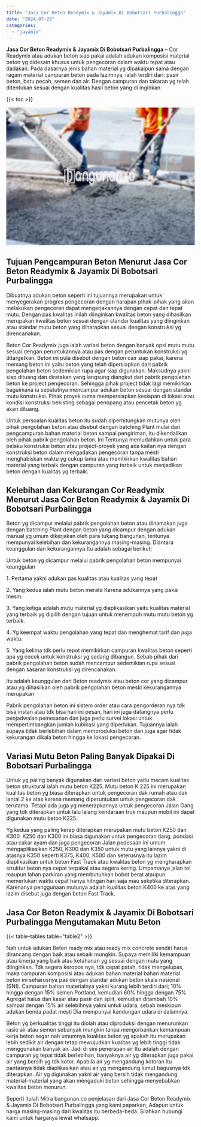 ```yaml
---
title: "Jasa Cor Beton Readymix & Jayamix Di Bobotsari Purbalingga"
date: "2024-07-29"
categories: 
  - "jayamix"
---
```


**Jasa Cor Beton Readymix & Jayamix Di Bobotsari Purbalingga** – Cor Readymix atau adukan beton siap pakai adalah adukan komposisi material beton yg didesain khusus untuk pengecoran dalam waktu tepat atau dadakan. Pada dasarnya jenis bahan material yg dipakaipun sama dengan ragam material campuran beton pada lazimnya, ialah terdiri dari: pasir beton, batu pecah, semen dan air. Dengan campuran dan takaran yg telah ditentukan sesuai dengan kualitas hasil beton yang di inginkan.

{{< toc >}}

![Jasa Cor Beton Readymix & Jayamix Di Bobotsari Purbalingga](/images/jasa-cor-readymix-04.png)

## Tujuan Pengcampuran Beton Menurut Jasa Cor Beton Readymix & Jayamix Di Bobotsari Purbalingga

Dibuatnya adukan beton seperti ini tujuannya merupakan untuk menyegerakan progres pengecoran dengan harapan pihak-pihak yang akan melakukan pengecoran dapat mengerjakannya dengan cepat dan tepat mutu. Dengan pas kwalitas inilah diinginkan kwalitas beton yang dihasilkan merupakan kwalitas beton sesuai dengan standar kualitas yang diinginkan atau standar mutu beton yang diharapkan sesuai dengan konstruksi yg direncanakan.

Beton Cor Readymix juga ialah variasi beton dengan banyak opsi mutu mutu sesuai dengan peruntukannya atau pas dengan peruntukan konstruksi yg ditargetkan. Beton ini pula disebut dengan beton cair siap pakai, karena memang beton ini yaitu beton yang telah dipersiapkan dari pabrik pengolahan beton sedemikian rupa agar siap digunakan. Maksudnya yakni siap dituang dan diratakan yang langsung diangkut dari pabrik pengolahan beton ke project pengecoran. Sehingga pihak project tidak lagi memikirkan bagaimana ia sepatutnya mencampur adukan beton sesuai dengan standar mutu konstruksi. Pihak proyek cuma mempersiapkan kesiapan di lokasi atau kondisi konstruksi bekisting sebagai penopang atau pencetak beton yg akan dituang.

Untuk persoalan kualitas beton itu sudah diperhitungkan mutunya oleh pihak pengolahan beton atau disebut dengan batching Plant mulai dari pengcampuran bahan material beton sampai pengiriman, itu dikendalikan oleh pihak pabrik pengolahan beton. Ini Tentunya memudahkan untuk para pelaku konstruksi beton atau project-proyek yang ada kaitan nya dengan konstruksi beton dalam mengadakan pengecoran tanpa mesti menghabiskan waktu yg cukup lama atau memikirkan kwalitas bahan material yang terbaik dengan campuran yang terbaik untuk menjadikan beton dengan kualitas yg terbaik.

## Kelebihan dan Kekurangan Cor Readymix Menurut Jasa Cor Beton Readymix & Jayamix Di Bobotsari Purbalingga

Beton yg dicampur melalui pabrik pengolahan beton atau dinamakan juga dengan batching Plant dengan beton yang dicampur dengan adukan manual yg umum dikerjakan oleh para tukang bangunan, tentunya mempunyai kelebihan dan kekurangannya masing-masing. Diantara keunggulan dan kekurangannya Itu adalah sebagai berikut;

Untuk beton yg dicampur melalui pabrik pengolahan beton mempunyai keunggulan

1\. Pertama yakni adukan pas kualitas atau kualitas yang tepat

2\. Yang kedua ialah mutu beton merata Karena adukannya yang pakai mesin.

3\. Yang ketiga adalah mutu material yg diaplikasikan yaitu kualitas material yang terbaik yg dipilih dengan tujuan untuk menempuh mutu mutu beton yg terbaik.

4\. Yg keempat waktu pengolahan yang tepat dan menghemat tarif dan juga waktu.

5\. Yang kelima tdk perlu repot memikirkan campuran kwalitas beton seperti apa yg cocok untuk konstruksi yg sedang dibangun. Sebab pihak dari pabrik pengolahan beton sudah mencampur sedemikian rupa sesuai dengan sasaran konstruksi yg direncanakan.

Itu adalah keunggulan dari Beton readymix atau beton cor yang dicampur atau yg dihasilkan oleh pabrik pengolahan beton meski kekurangannya merupakan

Pabrik pengolahan beton ini sistem order atau cara pengorderan nya tdk bisa instan atau tdk bisa hari ini pesan, hari ini juga datangnya perlu penjadwalan pemesanan dan juga perlu survei lokasi untuk mempertimbangkan jumlah kubikasi yang diperlukan. Tujuannya ialah supaya tidak berlebihan dalam memproduksi beton dan juga agar tidak kekurangan dikala beton hingga ke lokasi pengecoran.

## Variasi Mutu Beton Paling Banyak Dipakai Di Bobotsari Purbalingga

Untuk yg paling banyak digunakan dari variasi beton yaitu macam kualitas beton struktural ialah mutu beton K225. Mutu beton K 225 ini merupakan kualitas beton yg biasa diterapkan untuk pengecoran dak rumah atau dak lantai 2 ke atas karena memang diperuntukan untuk pengecoran dak terutama. Tetapi ada juga yg menerapkannya untuk pengecoran Jalan Gang yang tdk diterapkan untuk lalu lalang kendaraan truk maupun mobil ini dapat digunakan mutu beton K225.

Yg kedua yang paling kerap diterapkan merupakan mutu beton K250 dan K300. K250 dan K300 ini biasa digunakan untuk pengecoran tiang, pondasi atau cakar ayam dan juga pengecoran Jalan pedesaan ini umum mengaplikasikan K250, K300 dan K350 untuk mutu yang lainnya yakni di atasnya K350 seperti K375, K400, K500 dan seterusnya itu lazim diaplikasikan untuk beton Fast Track atau kwalitas beton yg mengharapkan struktur beton nya cepat terpakai atau segera kering. Umpamanya jalan tol maupun lahan parkiran yang membutuhkan bobot berat ataupun memerlukan waktu cepat hanya hitngan hari saja mau seketika diterapkan. Karenanya penggunaan mutunya adalah kualitas beton K400 ke atas yang lazim disebut juga dengan beton Fast Track.

## Jasa Cor Beton Readymix & Jayamix Di Bobotsari Purbalingga Mengutamakan Mutu Beton

{{< table-tables table="table2" >}}

Nah untuk adukan Beton ready mix atau ready mix concrete sendiri harus dirancang dengan baik atau sebaik mungkin. Supaya memiliki kemampuan atau kinerja yang baik atau ketahanan yg sesuai dengan mutu yang diinginkan. Tdk segera keropos nya, tdk cepat patah, tidak mengelupas, maka campuran komposisi atau adukan bahan material bahan material beton ini seharusnya pas dengan standar adukan beton skala nasional (SNI). Campuran bahan materialnya yakni kurang lebih terdiri dari; 10% hingga dengan 15% semen Portland, kemudian 60% hingga dengan 75% Agregat halus dan kasar atau pasir dan split, kemudian ditambah 10% sampai dengan 15% air selebihnya yakni untuk udara, sebab meskipun adukan benda padat mesti Dia mempunyai kandungan udara di dalamnya.

Beton yg berkualitas tinggi itu diolah atau diproduksi dengan menurunkan rasio air atau semen sebanyak mungkin tanpa mengorbankan kemampuan kerja beton segar nah umumnya kualitas beton yg apakah itu merupakan lebih sedikit air dengan tetap mewujudkan kualitas yg lebih tinggi tidak menggunakan banyak air. Jadi di sini penerapan air Itu adalah dengan campuran yg tepat tidak berlebihan, banyaknya air yg diterapkan juga pakai air yang bersih yg tdk kotor. Apabila air yg mengandung kotoran itu pantasnya tidak diaplikasikan atau air yg mengandung lumut bagusnya tdk diterapkan. Air yg digunakan yakni air yang bersih tidak mengandung material-material yang akan mengaduki beton sehingga menyebabkan kwalitas beton menurun.

Seperti itulah Mitra bangunan.co penjelasan dari Jasa Cor Beton Readymix & Jayamix Di Bobotsari Purbalingga yang kami paparkan, Adapun untuk harga masing-masing dari kwalitas itu berbeda-beda. Silahkan hubungi kami untuk harganya lewat whatsapp.
